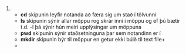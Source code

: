 1. * **cd** skipunin leyfir notanda að færa sig um stað í tölvunni
   * **ls** skipunin sýnir allar möppu rog skrár inni í möppu og ef þú bætir t.d. -l þá sýnir hún meiri upplýsingar um möppuna
   * **pwd** skipunin sýnir staðsetninguna þar sem notandinn er í
   * **mkdir** skipunin býr til möppur en getur ekki búið til text file+
   * 


